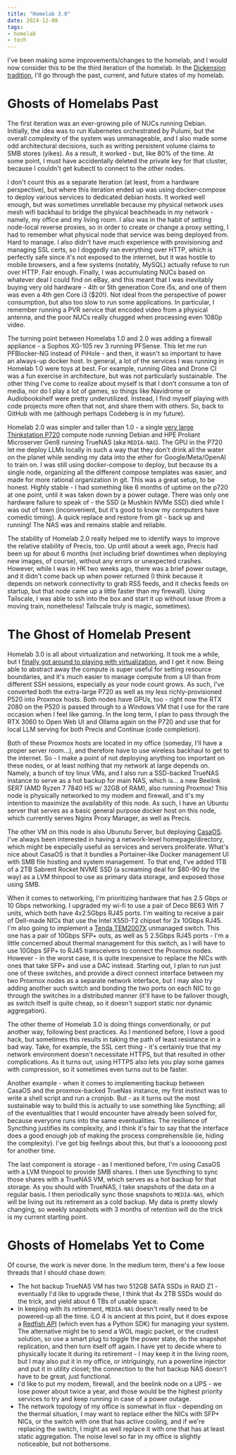```yaml
---
title: "Homelab 3.0"
date: 2024-12-08
tags:
- homelab
- tech
---
```

I've been making some improvements/changes to the homelab, and I would now consider this to be the third iteration of the homelab. In the [Dickension tradition](https://en.wikipedia.org/wiki/A_Christmas_Carol), I'll go through the past, current, and future states of my homelab.

# Ghosts of Homelabs Past

The first iteration was an ever-growing pile of NUCs running Debian. Initially, the idea was to run Kubernetes orchestrated by Pulumi, but the overall complexity of the system was unmanageable, and I also made some odd architectural decisions, such as writing persistent volume claims to SMB stores (yikes). As a result, it worked - but, like 80% of the time. At some point, I must have accidentally deleted the private key for that cluster, because I couldn't get kubectl to connect to the other nodes. 

I don't count this as a separate iteration (at least, from a hardware perspective), but where this iteration ended up was using docker-compose to deploy various services to dedicated debian hosts. It worked well enough, but was sometimes unreliable because my physical network uses mesh wifi backhaul to bridge the physical beachheads in my network - namely, my office and my living room. I also was in the habit of setting node-local reverse proxies, so in order to create or change a proxy setting, I had to remember what physical node that service was being deployed from. Hard to manage. I also didn't have much experience with provisioning and managing SSL certs, so I doggedly ran everything over HTTP, which is perfectly safe since it's not exposed to the internet, but it was hostile to mobile browsers, and a few systems (notably, MySQL) actually refuse to run over HTTP. Fair enough. Finally, I was accumulating NUCs based on whatever deal I could find on eBay, and this meant that I was inevitably buying very old hardware - 4th or 5th generation Core i5s, and one of them was even a 4th gen Core i3 ($20!). Not ideal from the perspective of power consumption, but also too slow to run some applications. In particular, I remember running a PVR service that encoded video from a physical antenna, and the poor NUCs really chugged when processing even 1080p video.

The turning point between Homelabs 1.0 and 2.0 was adding a firewall appliance - a Sophos XG-105 rev 3 running PFSense. This let me run PFBlocker-NG instead of PiHole - and then, it wasn't so important to have an always-up docker host. In general, a lot of the services I was running in Homelab 1.0 were toys at best. For example, running Gitea and Drone CI was a fun exercise in architecture, but was not particularly sustainable. The other thing I've come to realize about myself is that I don't consume a ton of media, nor do I play a lot of games, so things like Navidrome or Audiobookshelf were pretty underutilized. Instead, I find myself playing with code projects more often that not, and share them with others. So, back to GitHub with me (although perhaps Codeberg is in my future).

Homelab 2.0 was simpler and taller than 1.0 - a single [very large Thinkstation P720](/posts/p720) compute node running Debian and HPE Proliant Microserver Gen8 running TrueNAS (aka `MEDIA-NAS`). The GPU in the P720 let me deploy LLMs locally in such a way that they don't drink all the water on the planet while sending my data into the ether for Google/Meta/OpenAI to train on. I was still using docker-compose to deploy, but because its a single node, organizing all the different compose templates was easier, and made for more rational organization in git. This was a great setup, to be honest. Highly stable - I had something like 6 months of uptime on the p720 at one point, until it was taken down by a power outage. There was only one hardware failure to speak of - the SSD (a Mushkin NVMe SSD) died while I was out of town (inconvenient, but it's good to know my computers have comedic timing). A quick replace and restore from git - back up and running! The NAS was and remains stable and reliable.

The stability of Homelab 2.0 really helped me to identify ways to improve the relative stability of Precis, too. Up until about a week ago, Precis had been up for about 6 months (not including brief downtimes when deploying new images, of course), without any errors or unexpected crashes. However, while I was in HK two weeks ago, there was a brief power outage, and it didn't come back up when power returned (I think because it depends on network connectivity to grab RSS feeds, and it checks feeds on startup, but that node came up a little faster than my firewall). Using Tailscale, I was able to ssh into the box and start it up without issue (from a moving train, nonetheless! Tailscale truly is magic, sometimes).

# The Ghost of Homelab Present
Homelab 3.0 is all about virtualization and networking. It took me a while, but I [finally got around to playing with virtualization](/posts/virtualization), and I get it now. Being able to abstract away the compute is super useful for setting resource boundaries, and it's much easier to manage compute from a UI than from different SSH sessions, especially as your node count grows. As such, I've converted both the extra-large P720 as well as my less richly-provisioned P520 into Proxmox hosts. Both nodes have GPUs, too - right now the RTX 2080 on the P520 is passed through to a Windows VM that I use for the rare occasion when I feel like gaming. In the long term, I plan to pass through the RTX 3060 to Open Web UI and Ollama again on the P720 and use that for local LLM serving for both Precis and Continue (code completion).

Both of these Proxmox hosts are located in my office (someday, I'll have a proper server room...), and therefore have to use wireless backhaul to get to the internet. So - I make a point of not deploying anything too important on these nodes, or at least nothing that my network at large depends on. Namely, a bunch of toy linux VMs, and I also run a SSD-backed TrueNAS instance to serve as a hot backup for main NAS, which is... a new Beelink SER7 (AMD Ryzen 7 7840 HS w/ 32GB of RAM), also running Proxmox! This node is physically networked to my modem and firewall, and it's my intention to maximize the availability of this node. As such, I have an Ubuntu server that serves as a basic general purpose docker host on this node, which currently serves Nginx Proxy Manager, as well as Precis. 

The other VM on this node is also Ubunutu Server, but deploying [CasaOS](https://casaos.io/). I've always been interested in having a network-level homepage/directory, which might be especially useful as services and servers proliferate. What's nice about CasaOS is that it bundles a Portainer-like Docker management UI with SMB file hosting and system management. To that end, I've added 1TB of a 2TB Sabrent Rocket NVME SSD (a screaming deal for $80-90 by the way) as a LVM thinpool to use as primary data storage, and exposed those using SMB.

When it comes to networking, I'm prioritizing hardware that has 2.5 Gbps or 10 Gbps networking. I upgraded my wi-fi to use a pair of Deco BE63 Wifi 7 units, which both have 4x2.5Gbps RJ45 ports. I'm waiting to receive a pair of Dell-made NICs that use the Intel X550-T2 chipset for 2x 10Gbps RJ45. I'm also going to implement a [Tenda TEM2007X](https://www.tendacn.com/us/product/TEM2007X.html) unmanaged switch. This one has a pair of 10Gbps SFP+ outs, as well as 5 2.5Gbps RJ45 ports - I'm a little concerned about thermal management for this switch, as I will have to use 10Gbps SFP+ to RJ45 transceivers to connect the Proxmox nodes. However - in the worst case, it is quite inexpensive to replace the NICs with ones that take SFP+ and use a DAC instead. Starting out, I plan to run just one of these switches, and provide a direct connect interface between my two Proxmox nodes as a separate network interface, but I may also try adding another such switch and bonding the two ports on each NIC to go through the switches in a distributed manner (it'll have to be failover though, as switch itself is quite cheap, so it doesn't support static nor dynamic aggregation).

The other theme of Homelab 3.0 is doing things conventionally, or put another way, following best practices. As I mentioned before, I love a good hack, but sometimes this results in taking the path of least resistance in a bad way. Take, for example, the SSL cert thing - it's certainly true that my network environment doesn't necessitate HTTPS, but that resulted in other complications. As it turns out, using HTTPS also lets you play some games with compression, so it sometimes even turns out to be faster.

Another example - when it comes to implementing backup between CasaOS and the proxmox-backed TrueNas instance, my first instinct was to write a shell script and run a cronjob. But - as it turns out the most sustainable way to build this is actually to use something like Syncthing; all of the eventualities that I would encounter have already been solved for, because everyone runs into the same eventualities. The resilience of Syncthing justifies its complexity, and I think it's fair to say that the interface does a good enough job of making the process comprehensible (ie, hiding the complexity). I've got big feelings about this, but that's a loooooong post for another time.

The last component is storage - as I mentioned before, I'm using CasaOS with a LVM thinpool to provide SMB shares. I then use Syncthing to sync those shares with a TrueNAS VM, which serves as a hot backup for that storage. As you should with TrueNAS, I take snapshots of the data on a regular basis. I then periodically sync those snapshots to `MEDIA-NAS`, which will be living out its retirement as a cold backup. My data is pretty slowly changing, so weekly snapshots with 3 months of retention will do the trick is my current starting point.

# Ghosts of Homelabs Yet to Come
Of course, the work is never done. In the medium term, there's a few loose threads that I should chase down:

- The hot backup TrueNAS VM has two 512GB SATA SSDs in RAID Z1 - eventually I'd like to upgrade these, I think that 4x 2TB SSDs would do the trick, and yield about 6 TBs of usable space.
- In keeping with its retirement, `MEDIA-NAS` doesn't really need to be powered-up all the time. iLO 4 is ancient at this point, but it does expose a [Redfish API](https://www.dmtf.org/standards/redfish) (which even has a Python SDK) for managing your system. The alternative might be to send a WOL magic packet, or the crudest solution, so use a smart plug to toggle the power state, do the snapshot replication, and then turn itself off again. I have yet to decide where to physically locate it during its retirement - I may keep it in the living room, but I may also put it in my office, or intriguingly, run a powerline injector and put it in utility closet; the connection to the hot backup NAS doesn't have to be great, just functional.
- I'd like to put my modem, firewall, and the beelink node on a UPS - we lose power about twice a year, and those would be the highest priority services to try and keep running in case of a power outage.
- The network topology of my office is somewhat in flux - depending on the thermal situation, I may want to replace either the NICs with SFP+ NICs, or the switch with one that has active cooling, and if we're replacing the switch, I might as well replace it with one that has at least static aggregation. The noise level so far in my office is slightly noticeable, but not bothersome.
